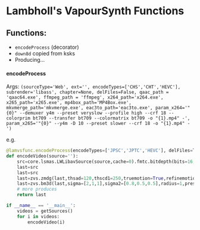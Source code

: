 # Lambholl's VapourSynth Functions

## Functions:
* `encodeProcess` (decorator)
* `down8d` copied from ksks
* Producing...

#### encodeProcess
Args: `(sourceType='Web', ext='', encodeTypes=['CHS','CHT','HEVC'], subrender='libass', chapter=None, delFiles=False, qaac_path = 'qaac64.exe', ffmpeg_path = 'ffmpeg', x264_path='x264.exe', x265_path='x265.exe', mp4box_path='MP4Box.exe', mkvmerge_path='mkvmerge.exe', eac3to_path='eac3to.exe', param_x264='"{0}" --demuxer y4m --preset veryslow --profile high --crf 18 --colorprim bt709 --transfer bt709 --colormatrix bt709 -o "{1}.mp4" -', param_x265='"{0}" --y4m -D 10 --preset slower --crf 18 -o "{1}.mp4" -')`  

e.g. 
```python
@lamvsfunc.encodeProcess(encodeTypes=['JPSC','JPTC','HEVC'], delFiles=True
def encodeVideo(source=''):
    src=core.lsmas.LWLibavSource(source,cache=0).fmtc.bitdepth(bits=16,dmode=1)
    last=src
    last=src
    last=zvs.zmdg(last,thsad=120,thscd1=250,truemotion=True,refinemotion=True,lf=0.2,cs=True)
    last=zvs.bm3d(last,sigma=[2,1,1],sigma2=[0.8,0.5,0.5],radius=1,preset='np',vt=1,mode='cuda_rtc')
    # more produces
    return last

if __name__ == '__main__':
    videos = getSources()
    for i in videos:
        encodeVideo(i)
```

